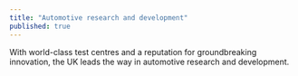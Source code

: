 ```yaml
---
title: "Automotive research and development"
published: true
---
```

With world-class test centres and a reputation for groundbreaking innovation, the UK leads the way in automotive research and development.
